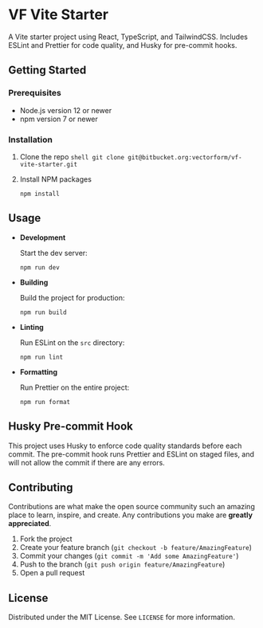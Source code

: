 # VF Vite Starter

A Vite starter project using React, TypeScript, and TailwindCSS. Includes ESLint and Prettier for code quality, and Husky for pre-commit hooks.

## Getting Started

### Prerequisites

- Node.js version 12 or newer
- npm version 7 or newer

### Installation

1. Clone the repo
   `shell
git clone git@bitbucket.org:vectorform/vf-vite-starter.git
    `

2. Install NPM packages
   ```shell
   npm install
   ```

## Usage

- **Development**

  Start the dev server:

  ```shell
  npm run dev
  ```

- **Building**

  Build the project for production:

  ```shell
  npm run build
  ```

- **Linting**

  Run ESLint on the `src` directory:

  ```shell
  npm run lint
  ```

- **Formatting**

  Run Prettier on the entire project:

  ```shell
  npm run format
  ```

## Husky Pre-commit Hook

This project uses Husky to enforce code quality standards before each commit. The pre-commit hook runs Prettier and ESLint on staged files, and will not allow the commit if there are any errors.

## Contributing

Contributions are what make the open source community such an amazing place to learn, inspire, and create. Any contributions you make are **greatly appreciated**.

1. Fork the project
2. Create your feature branch (`git checkout -b feature/AmazingFeature`)
3. Commit your changes (`git commit -m 'Add some AmazingFeature'`)
4. Push to the branch (`git push origin feature/AmazingFeature`)
5. Open a pull request

## License

Distributed under the MIT License. See `LICENSE` for more information.
